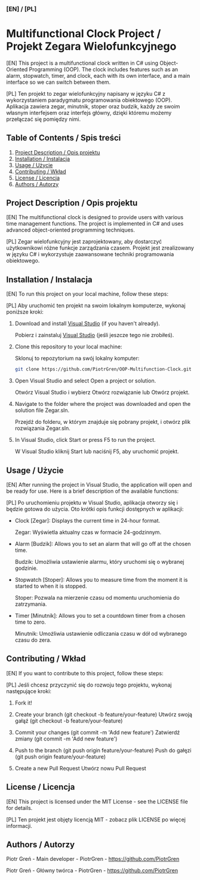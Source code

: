 ### [EN] / [PL]

# Multifunctional Clock Project / Projekt Zegara Wielofunkcyjnego

[EN] This project is a multifunctional clock written in C# using Object-Oriented Programming (OOP). The clock includes features such as an alarm, stopwatch, timer, and clock, each with its own interface, and a main interface so we can switch between them.

[PL] Ten projekt to zegar wielofunkcyjny napisany w języku C# z wykorzystaniem paradygmatu programowania obiektowego (OOP). Aplikacja zawiera zegar, minutnik, stoper oraz budzik, każdy ze swoim własnym interfejsem oraz interfejs główny, dzięki któremu możemy przełączać się pomiędzy nimi.

## Table of Contents / Spis treści

1. [Project Description / Opis projektu](#project-description--opis-projektu)
2. [Installation / Instalacja](#installation--instalacja)
3. [Usage / Użycie](#usage--użycie)
4. [Contributing / Wkład](#contributing--wkład)
5. [License / Licencja](#license--licencja)
6. [Authors / Autorzy](#authors--autorzy)

## Project Description / Opis projektu

[EN] The multifunctional clock is designed to provide users with various time management functions. The project is implemented in C# and uses advanced object-oriented programming techniques.

[PL] Zegar wielofunkcyjny jest zaprojektowany, aby dostarczyć użytkownikowi różne funkcje zarządzania czasem. Projekt jest zrealizowany w języku C# i wykorzystuje zaawansowane techniki programowania obiektowego.

## Installation / Instalacja

[EN] To run this project on your local machine, follow these steps:

[PL] Aby uruchomić ten projekt na swoim lokalnym komputerze, wykonaj poniższe kroki:

1. Download and install [Visual Studio](https://visualstudio.microsoft.com/) (if you haven't already).
   
   Pobierz i zainstaluj [Visual Studio](https://visualstudio.microsoft.com/) (jeśli jeszcze tego nie zrobiłeś).

2. Clone this repository to your local machine:

   Sklonuj to repozytorium na swój lokalny komputer:
   ```bash
   git clone https://github.com/PiotrGren/OOP-Multifunction-Clock.git

3. Open Visual Studio and select Open a project or solution.

   Otwórz Visual Studio i wybierz Otwórz rozwiązanie lub Otwórz projekt.

4. Navigate to the folder where the project was downloaded and open the solution file Zegar.sln.

   Przejdź do folderu, w którym znajduje się pobrany projekt, i otwórz plik rozwiązania Zegar.sln.

5. In Visual Studio, click Start or press F5 to run the project.

   W Visual Studio kliknij Start lub naciśnij F5, aby uruchomić projekt.

## Usage / Użycie

[EN] After running the project in Visual Studio, the application will open and be ready for use. Here is a brief description of the available functions:

[PL] Po uruchomieniu projektu w Visual Studio, aplikacja otworzy się i będzie gotowa do użycia. Oto krótki opis funkcji dostępnych w aplikacji:

 - Clock [Zegar]: Displays the current time in 24-hour format.

   Zegar: Wyświetla aktualny czas w formacie 24-godzinnym.

 - Alarm [Budzik]: Allows you to set an alarm that will go off at the chosen time.

   Budzik: Umożliwia ustawienie alarmu, który uruchomi się o wybranej godzinie.

 - Stopwatch [Stoper]: Allows you to measure time from the moment it is started to when it is stopped.

   Stoper: Pozwala na mierzenie czasu od momentu uruchomienia do zatrzymania.

 - Timer [Minutnik]: Allows you to set a countdown timer from a chosen time to zero.

   Minutnik: Umożliwia ustawienie odliczania czasu w dół od wybranego czasu do zera.

## Contributing / Wkład

[EN] If you want to contribute to this project, follow these steps:

[PL] Jeśli chcesz przyczynić się do rozwoju tego projektu, wykonaj następujące kroki:

1. Fork it!
   
2. Create your branch (git checkout -b feature/your-feature)
   Utwórz swoją gałąź (git checkout -b feature/your-feature)
   
3. Commit your changes (git commit -m 'Add new feature')
   Zatwierdź zmiany (git commit -m 'Add new feature')
   
4. Push to the branch (git push origin feature/your-feature)
   Push do gałęzi (git push origin feature/your-feature)
   
5. Create a new Pull Request
   Utwórz nowu Pull Request

## License / Licencja

[EN] This project is licensed under the MIT License - see the LICENSE file for details.

[PL] Ten projekt jest objęty licencją MIT - zobacz plik LICENSE po więcej informacji.

## Authors / Autorzy

Piotr Greń - Main developer - PiotrGren - https://github.com/PiotrGren

Piotr Greń - Główny twórca - PiotrGren - https://github.com/PiotrGren


